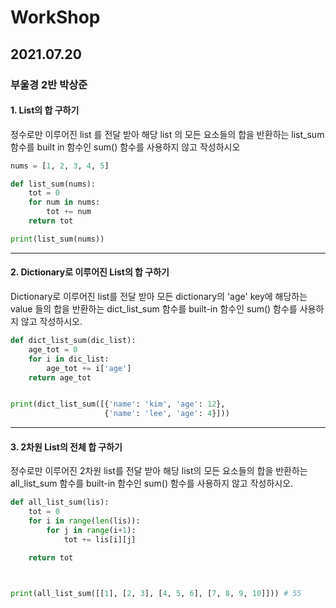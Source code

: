 

# WorkShop

## 2021.07.20
### 부울경 2반 박상준

#### 1. List의 합 구하기

정수로만 이루어진 list 를 전달 받아 해당 list 의 모든 요소들의 합을 반환하는 list_sum
함수를 built in 함수인 sum() 함수를 사용하지 않고 작성하시오

``` python
nums = [1, 2, 3, 4, 5]

def list_sum(nums):
    tot = 0
    for num in nums:
        tot += num
    return tot

print(list_sum(nums))

```

---

#### 2. Dictionary로 이루어진 List의 합 구하기

Dictionary로 이루어진 list를 전달 받아 모든 dictionary의 'age' key에 해당하는 value
들의 합을 반환하는 dict_list_sum 함수를 built-in 함수인 sum() 함수를 사용하지 않고
작성하시오.

```python
def dict_list_sum(dic_list):
    age_tot = 0
    for i in dic_list:
        age_tot += i['age']
    return age_tot


print(dict_list_sum([{'name': 'kim', 'age': 12},
                     {'name': 'lee', 'age': 4}]))
```

---

#### 3. 2차원 List의 전체 합 구하기

정수로만 이루어진 2차원 list를 전달 받아 해당 list의 모든 요소들의 합을 반환하는
all_list_sum 함수를 built-in 함수인 sum() 함수를 사용하지 않고 작성하시오.

```python
def all_list_sum(lis):
    tot = 0
    for i in range(len(lis)):
        for j in range(i+1):
            tot += lis[i][j]

    return tot



print(all_list_sum([[1], [2, 3], [4, 5, 6], [7, 8, 9, 10]])) # 55
```



  
